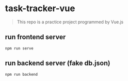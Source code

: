 # task-tracker-vue
> This repo is a practice project programmed by Vue.js


## run frontend server
`npm run serve`

## run backend server (fake db.json)
`npm run backend`